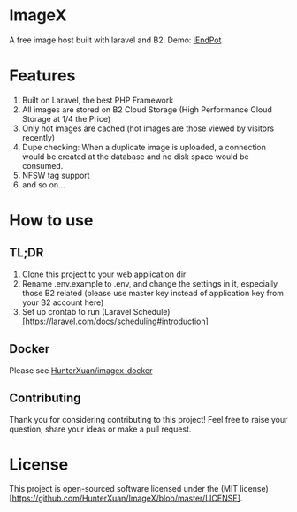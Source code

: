 # ImageX
A free image host built with laravel and B2. Demo: [iEndPot](https://i.endpot.com)

# Features
1. Built on Laravel, the best PHP Framework
2. All images are stored on B2 Cloud Storage (High Performance Cloud Storage at 1/4 the Price)
3. Only hot images are cached (hot images are those viewed by visitors recently)
4. Dupe checking: When a duplicate image is uploaded, a connection would be created at the database and no disk space would be consumed.
5. NFSW tag support
6. and so on...

# How to use
## TL;DR
1. Clone this project to your web application dir
2. Rename .env.example to .env, and change the settings in it, especially those B2 related (please use master key instead of application key from your B2 account here)
3. Set up crontab to run (Laravel Schedule)[https://laravel.com/docs/scheduling#introduction]

## Docker
Please see [HunterXuan/imagex-docker](https://github.com/HunterXuan/imagex-docker)

## Contributing
Thank you for considering contributing to this project! Feel free to raise your question, share your ideas or make a pull request.

# License
This project is open-sourced software licensed under the (MIT license)[https://github.com/HunterXuan/ImageX/blob/master/LICENSE].
